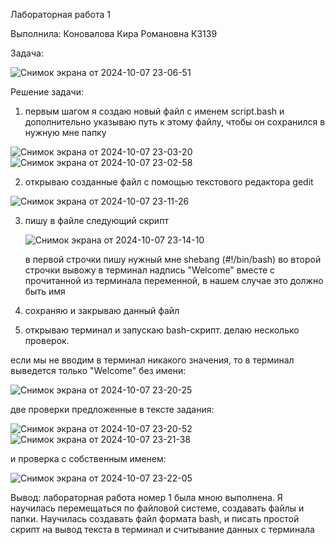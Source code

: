 Лабораторная работа 1

Выполнила: Коновалова Кира Романовна К3139

Задача: 

![Снимок экрана от 2024-10-07 23-06-51](https://github.com/user-attachments/assets/34bdbefe-02c9-47aa-a9b9-0034f608a3f4)

Решение задачи:
1. первым шагом я создаю новый файл с именем script.bash и дополнительно указываю путь к этому файлу, чтобы он сохранился в нужную мне папку
  
![Снимок экрана от 2024-10-07 23-03-20](https://github.com/user-attachments/assets/ed3d0e39-c037-49a2-b38e-1138ec56d7fb)
![Снимок экрана от 2024-10-07 23-02-58](https://github.com/user-attachments/assets/f7380356-3776-4902-a392-b294dfcd07d6)

2. открываю созданные файл с помощью текстового редактора gedit

![Снимок экрана от 2024-10-07 23-11-26](https://github.com/user-attachments/assets/dd5a4933-2651-44e0-a64b-f3ae94f51840)

3. пишу в файле следующий скрипт

   ![Снимок экрана от 2024-10-07 23-14-10](https://github.com/user-attachments/assets/af7ab487-f865-422a-9c2d-2e94927190f5)

   в первой строчки пишу нужный мне shebang (#!/bin/bash)
   во второй строчки вывожу в терминал надпись "Welcome" вместе с прочитанной из терминала переменной, в нашем случае это должно быть имя

4. сохраняю и закрываю данный файл

5. открываю терминал и запускаю bash-скрипт. делаю несколько проверок.
   
если мы не вводим в терминал никакого значения, то в терминал выведется только "Welcome" без имени:

![Снимок экрана от 2024-10-07 23-20-25](https://github.com/user-attachments/assets/04a51d56-6e57-4236-8a64-db62882c7b6e)

две проверки предложенные в тексте задания:

![Снимок экрана от 2024-10-07 23-20-52](https://github.com/user-attachments/assets/3eebee9a-a2f8-4b90-bda1-1c6ec38abed2)
![Снимок экрана от 2024-10-07 23-21-38](https://github.com/user-attachments/assets/592836b5-ab39-4669-b13a-179c6996b5c5)

и проверка с собственным именем:

![Снимок экрана от 2024-10-07 23-22-05](https://github.com/user-attachments/assets/c680468c-5066-4177-92d5-dbe3c36dca01)

Вывод: лабораторная работа номер 1 была мною выполнена. Я научилась перемещаться по файловой системе, создавать файлы и папки. Научилась создавать файл формата bash, и писать простой скрипт на вывод текста в терминал и считывание данных с терминала
   
